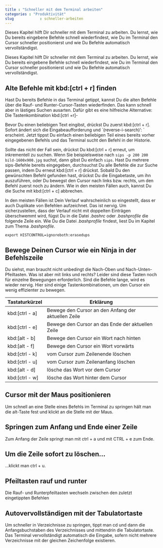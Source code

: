 ```yaml
---
title : "Schneller mit dem Terminal arbeiten"
categories : "Produktivität"
slug            : schneller-arbeiten
---
```

Dieses Kapitel hilft Dir schneller mit dem Terminal zu arbeiten. Du lernst, wie Du bereits eingebene Befehle schnell wiederfindest, wie Du im Terminal den
Cursor schneller positionierst und wie Du Befehle automatisch vervollständigst.

Dieses Kapitel hilft Dir schneller mit dem Terminal zu arbeiten. Du
lernst, wie Du bereits eingebene Befehle schnell wiederfindest, wie Du
im Terminal den Cursor schneller positionierst und wie Du Befehle
automatisch vervollständigst.

## Alte Befehle mit kbd:\[ctrl + r\] finden

Hast Du bereits Befehle in das Terminal getippt, kannst Du die alten
Befehle über die Rauf- und Runter-Cursor-Tasten wiederfinden. Das kann
schnell aber in lästiges Suchen ausarten. Dafür gibt es eine hilfreiche
Alternative: Die Tastenkombination kbd:\[ctrl +r\]-

Bevor Du einen beliebigen Text eingibst, drückst Du zuerst kbd:\[ctrl +
r\]. Sofort ändert sich die Eingabeaufforderung und
\`(reverse-i-search)’: \` erscheint. Jetzt tippst Du einfach einen
beliebigen Teil eines bereits vorher eingegebenen Befehls und das
Terminal sucht den Befehl in der Historie.

Sollte das nicht der Fall sein, drückst Du kbd:\[ctrl + r\] erneut, um
inkrementell zu suchen. Wenn Sie beispielsweise nach `sips -p 200 200
bild-1600x900.jpg` suchst, dann gibst Du einfach `sips`. Hast Du mehrere
sips-Befehle bereits eingegeben, durchsuchst Du alle Befehle die zur
Suche passen, indem Du erneut kbd:\[ctrl + r\] drückst. Sobald Du den
gewünschten Befehl gefunden hast, drückst Du die Eingabetaste, um ihn
auszuführen, oder Du bewegst den Cursor nach links bzw. rechts, um den
Befehl zuerst noch zu ändern. Wie in den meisten Fällen auch, kannst Du
die Suche mit kbd:\[ctrl + c\] abbrechen.

In den meisten Fällen ist Dein Verlauf wahrscheinlich so eingestellt,
dass er auch Duplikate von Befehlen aufzeichnet. Das ist nervig. Um
sicherzustellen, dass der Verlauf nicht mit doppelten Einträgen
überschwemmt wird, fügst Du in die Datei *.bashrc* oder *.bashprofile*
die folgende Zeile ein. Wie Du die Datei *.bashprofile* findest, liest
Du im Kapitel zum Thema *.bashprofile*.

    export HISTCONTROL=ignoreboth:erasedups

## Bewege Deinen Cursor wie ein Ninja in der Befehlszeile

Du siehst, man braucht nicht unbedingt die Nach-Oben und
Nach-Unten-Pfeiltasten. Was ist aber mit links und rechts? Leider sind
diese Tasten noch für einzelne Bewegungen erforderlich. Sind die Befehle
lange, wird es wieder nervig. Hier sind einige Tastenkombinationen, um
den Cursor ein wenig effizienter zu
bewegen.

| Tastaturkürzel   | Erklärung                                           |
| ---------------- | --------------------------------------------------- |
| kbd:\[ctrl - a\] | Bewege den Cursor an den Anfang der aktuellen Zeile |
| kbd:\[ctrl - e\] | Bewege den Cursor an das Ende der aktuellen Zeile   |
| kbd:\[alt - b\]  | Bewege den Cursor ein Wort nach hinten              |
| kbd:\[alt - f\]  | Bewege den Cursor ein Wort vorwärts                 |
| kbd:\[ctrl - k\] | vom Cursor zum Zeilenende löschen                   |
| kbd:\[ctrl - u\] | vom Cursor zum Zeilenanfang löschen                 |
| kbd:\[alt - d\]  | lösche das Wort vor dem Cursor                      |
| kbd:\[ctrl - w\] | lösche das Wort hinter dem Cursor                   |

## Cursor mit der Maus positionieren

Um schnell an eine Stelle eines Befehls im Terminal zu springen hält man
die alt-Taste fest und klickt an die Stelle mit der Maus.

## Springen zum Anfang und Ende einer Zeile

Zum Anfang der Zeile springt man mit ctrl + a und mit CTRL + e zum Ende.

## Um die Zeile sofort zu löschen…

…klickt man ctrl + u.

## Pfeiltasten rauf und runter

Die Rauf- und Runterpfeiltasten wechseln zwischen den zuletzt
eingetippten Befehlen

## Autovervollständigen mit der Tabulatortaste

Um schneller in Verzeichnisse zu springen, tippt man cd und dann die
Anfangsbuchstaben des Verzeichnisses und mittendrin die Tabulatortaste.
Das Terminal vervollständigt automatisch die Eingabe, sofern nicht
mehrere Verzeichnisse mit der gleichen Zeichenfolge existieren.
